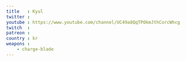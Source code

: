 ```yaml
---
title   : Kyul
twitter :
youtube : https://www.youtube.com/channel/UC49a8QqTPOkmJthCorcWhcg
twitch  :
patreon :
country : kr
weapons :
    - charge-blade
---
```

